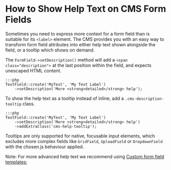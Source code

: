 # How to Show Help Text on CMS Form Fields

Sometimes you need to express more context for a form field
than is suitable for its `<label>` element.
The CMS provides you with an easy way to transform
form field attributes into either help text
shown alongside the field, or a tooltip which shows on demand.

The `FormField->setDescription()` method will add a `<span class="description">`
at the last position within the field, and expects unescaped HTML content.

	:::php
	TextField::create('MyText', 'My Text Label')
		->setDescription('More <strong>detailed</strong> help');

To show the help text as a tooltip instead of inline,
add a `.cms-description-tooltip` class. 

	:::php
	TextField::create('MyText', 'My Text Label')
		->setDescription('More <strong>detailed</strong> help')
		->addExtraClass('cms-help-tooltip');

Tooltips are only supported
for native, focusable input elements, which excludes
more complex fields like `GridField`, `UploadField`
or `DropdownField` with the chosen.js behaviour applied.

Note: For more advanced help text we recommend using
[Custom form field templates](/topics/forms#custom-form-field-templates);